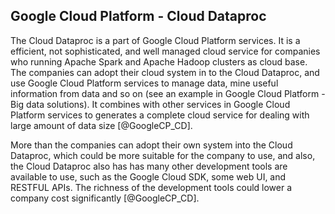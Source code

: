 Google Cloud Platform - Cloud Dataproc
--------------------------------------

The Cloud Dataproc is a part of Google Cloud Platform services. It is a
efficient, not sophisticated, and well managed cloud service for
companies who running Apache Spark and Apache Hadoop clusters as cloud
base. The companies can adopt their cloud system in to the Cloud
Dataproc, and use Google Cloud Platform services to manage data, mine
useful information from data and so on (see an example in Google Cloud
Platform - Big data solutions). It combines with other services in
Google Cloud Platform services to generates a complete cloud service for
dealing with large amount of data size [@GoogleCP_CD].

More than the companies can adopt their own system into the Cloud
Dataproc, which could be more suitable for the company to use, and also,
the Cloud Dataproc also has has many other development tools are
available to use, such as the Google Cloud SDK, some web UI, and RESTFUL
APIs. The richness of the development tools could lower a company cost
significantly [@GoogleCP_CD].
